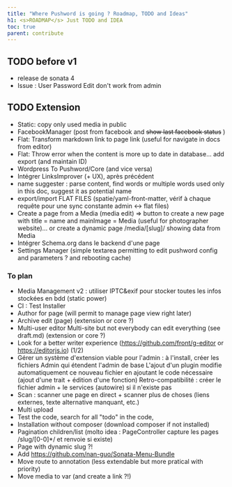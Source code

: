 ```yaml
---
title: "Where Pushword is going ? Roadmap, TODO and Ideas"
h1: <s>ROADMAP</s> Just TODO and IDEA
toc: true
parent: contribute
---
```


## TODO before v1

-   release de sonata 4
-   Issue : User Password Edit don't work from admin

## TODO Extension

-   Static: copy only used media in public
-   FacebookManager (post from facebook and ~~show last facebook status~~ )
-   Flat: Transform markdown link to page link (useful for navigate in docs from editor)
-   Flat: Throw error when the content is more up to date in database... add export (and maintain ID)
-   Wordpress To Pushword/Core (and vice versa)
-   Intégrer LinksImprover (+ UX), après précédent
-   name suggester : parse content, find words or multiple words used only in this doc, suggest it as potential name
-   export/import FLAT FILES (spatie/yaml-front-matter, vérif à chaque requête pour une sync constante admin <-> flat files)
-   Create a page from a Media (media edit) => button to create a new page with title = name and mainImage = Media
    (useful for photographer website)... or create a dynamic page /media/[slug]/ showing data from Media
-   Intégrer Schema.org dans le backend d'une page
-   Settings Manager (simple textarea permitting to edit pushword config and parameters ? and rebooting cache)

### To plan

-   Media Management v2 : utiliser IPTC&exif pour stocker toutes les infos stockées en bdd (static power)
-   CI : Test Installer
-   Author for page (will permit to manage page view right later)
-   Archive edit (page) (extension or core ?)
-   Multi-user editor Multi-site but not everybody can edit everything (see draft.md) (extension or core ?)
-   Look for a better writer experience (https://github.com/front/g-editor or https://editorjs.io) (1/2)
-   Gérer un système d'extension viable pour l'admin : à l'install, créer les fichiers Admin qui étendent l'admin de base
    L'ajout d'un plugin modifie automatiquement ce nouveau fichier en ajoutant le code nécessaire (ajout d'une trait + édition d'une fonction)
    Retro-compatibilité : créer le fichier admin + le services (autowire) si il n'existe pas
-   Scan : scanner une page en direct + scanner plus de choses (liens externes, texte alternative manquant, etc.)
-   Multi upload
-   Test the code, search for all "todo" in the code,
-   Installation without composer (download composer if not installed)
-   Pagination children/list (molto idea : PageController capture les pages /slug/[0-0]\*/ et renvoie si existe)
-   Page with dynamic slug ?!
-   Add https://github.com/nan-guo/Sonata-Menu-Bundle
-   Move route to annotation (less extendable but more pratical with priority)
-   Move media to var (and create a link ?!)
